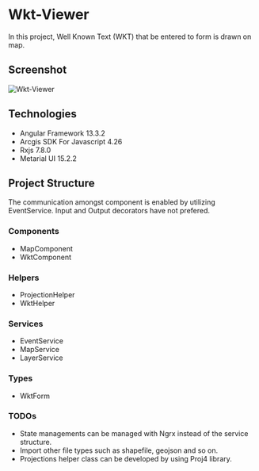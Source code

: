 # Wkt-Viewer

In this project, Well Known Text (WKT) that be entered to form  is drawn on map.

## Screenshot
![Wkt-Viewer](https://user-images.githubusercontent.com/56292618/226048917-494e7992-81c7-463b-8901-b4d304d12d48.PNG)

## Technologies
* Angular Framework 13.3.2
* Arcgis SDK For Javascript 4.26
* Rxjs 7.8.0
* Metarial UI 15.2.2

## Project Structure
The communication amongst component is enabled by utilizing EventService. Input and Output decorators have not prefered.

### Components
* MapComponent
* WktComponent
### Helpers
* ProjectionHelper
* WktHelper
### Services
* EventService
* MapService
* LayerService
### Types
* WktForm

### TODOs
- State managements can be managed with Ngrx instead of the service structure.
- Import other file types such as shapefile, geojson and so on.
- Projections helper class can be developed by using Proj4 library.
